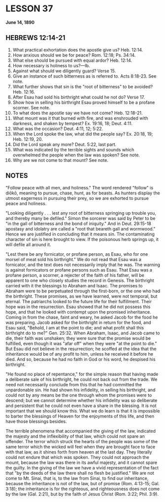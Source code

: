 # LESSON 37
**June 14, 1890**

## HEBREWS 12:14-21

1. What practical exhortation does the apostle give us? Heb. 12:14.
2. How anxious should we be for peace? Rom. 12:18; Ps. 34:14.
3. What else should be pursued with equal ardor? Heb. 12:14.
4. How necessary is holiness to us?—Ib.
5. Against what should we diligently guard? Verse 15.
6. Give an instance of such bitterness as is referred to. Acts 8:18-23. See note.
7. What further shows that sin is the "root of bitterness" to be avoided? Heb. 12:16.
8. After Esau had sold his birthright what could he not do? Verse 17.
9. Show how in selling his birthright Esau proved himself to be a profane scorner. See note.
10. To what does the apostle say we have not come? Heb. 12:18-21.
11. What mount was it that burned with fire, and was enshrouded with darkness, and shaken by tempest? Ex. 19:16, 18; Deut. 4:11.
12. What was the occasion? Deut. 4:11, 12; 5:22.
13. When the Lord spoke the law, what did the people say? Ex. 20:18, 19; Heb. 12:19, 20.
14. Did the Lord speak any more? Deut. 5:22, last part.
15. What was indicated by the terrible sights and sounds which overwhelmed the people when the law was spoken? See note.
16. Why are we not come to that mount? See note.

## NOTES

"Follow peace with all men, and holiness." The word rendered "follow" is diōkō, meaning to pursue, chase, hunt, as for beasts. As hunters display the utmost eagerness in pursuing their prey, so we are exhorted to pursue peace and holiness.

"Looking diligently . . . lest any root of bitterness springing up trouble you, and thereby many be defiled." Simon the sorcerer was said by Peter to be "in the gall of bitterness and the bond of iniquity." And in Deut. 29:15-18 apostasy and idolatry are called a "root that beareth gall and wormwood." Hence we are justified in concluding that it means sin. The contaminating character of sin is here brought to view. If the poisonous herb springs up, it will defile all around it.

"Lest there be any fornicator, or profane person, as Esau, who for one morsel of meat sold his birthright." We do not read that Esau was a fornicator, and the text does not necessarily imply that he was. The warning is against fornicators or profane persons such as Esau. That Esau was a profane person, a scorner, a rejecter of the faith of his father, will be apparent to one who closely studies the record in Genesis. The birthright carried with it the blessings to Abraham and Isaac. The promises to Abraham were to be perpetuated through the first-born, or the one who had the birthright. These promises, as we have learned, were not temporal, but eternal. The patriarchs looked to the future life for their fulfillment. Their hope was in the resurrection. Esau showed that he did not possess this hope, and that he looked with contempt upon the promised inheritance. Coming in from the chase, faint and weary, he asked Jacob for the food he was preparing. Jacob asked for the birthright in return for the food, and Esau said, "Behold, I am at the point to die; and what profit shall this birthright do to me?" Gen. 25:32. When Abraham, Isaac, and Jacob came to die, their faith was unshaken; they were sure that the promise would be fulfilled, even though it was "afar off" when they were "at the point to die." But Esau did not believe in the resurrection; he scoffed at the idea that the inheritance would be of any profit to him, unless he received it before he died. And so, because he had no faith in God or his word, he despised his birthright.

"He found no place of repentance," for the simple reason that having made a deliberate sale of his birthright, he could not back out from the trade. We need not necessarily conclude from this that he had committed the unpardonable sin. He had shown his infidelity, in selling his birthright, and could not by any means be the one through whom the promises were to descend; but we cannot determine whether his infidelity was so deliberate and persistent that he could not even have a share in the blessing. It is not important that we should know this. What we do learn is that it is impossible to barter the blessings of Heaven for the enjoyments of this life, and then have those blessings besides.

The terrible phenomena that accompanied the giving of the law, indicated the majesty and the inflexibility of that law, which could not spare an offender. The terror which struck the hearts of the people was some of the same terror which the wicked will feel when they are brought face to face with that law, as it shines forth from heaven at the last day. They literally could not endure that which was spoken. They could not approach the mount, because the law was there in its awful majesty, and it cannot spare the guilty. In the giving of the law we have a vivid representation of the fact that "by the deeds of the law there shall no flesh be justified." We are not come to Mt. Sinai, that is, to the law from Sinai, to find our inheritance, because the inheritance is not of the law, but of promise (Rom. 4:13-15; Gal. 3:18); the inheritance is for the righteous, and righteousness does not come by the law (Gal. 2:21), but by the faith of Jesus Christ (Rom. 3:22; Phil. 3:9).